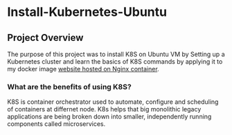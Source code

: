 # Install-Kubernetes-Ubuntu
##  Project Overview

The purpose of this project was to install K8S on Ubuntu VM by Setting up a Kubernetes cluster and learn the basics of K8S commands by applying it to my docker image [website hosted on Nginx container](https://hub.docker.com/repository/registry-1.docker.io/samir2296/containerization/tags?page=1).

### What are the benefits of using K8S?
K8S is container orchestrator used to automate, configure and scheduling of containers at differnet node. K8s helps that big monolithic legacy applications are being broken down into smaller, independently running components called microservices.

